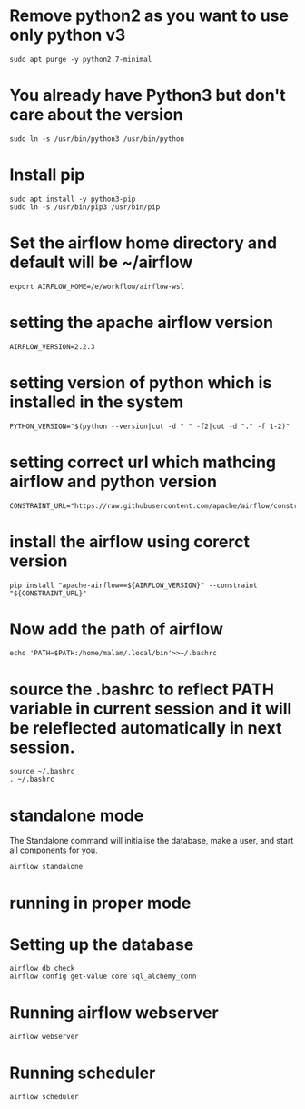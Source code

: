 # Remove python2 as you want to use only python v3
    sudo apt purge -y python2.7-minimal

# You already have Python3 but don't care about the version 
    sudo ln -s /usr/bin/python3 /usr/bin/python

# Install pip
    sudo apt install -y python3-pip
    sudo ln -s /usr/bin/pip3 /usr/bin/pip

# Set the airflow home directory and default will be ~/airflow
    export AIRFLOW_HOME=/e/workflow/airflow-wsl

# setting the apache airflow version
    AIRFLOW_VERSION=2.2.3

# setting version of python which is installed in the system
    PYTHON_VERSION="$(python --version|cut -d " " -f2|cut -d "." -f 1-2)"

# setting correct url which mathcing airflow and python version
    CONSTRAINT_URL="https://raw.githubusercontent.com/apache/airflow/constraints-${AIRFLOW_VERSION}/constraints-${PYTHON_VERSION}.txt"

# install the airflow using corerct version
    pip install "apache-airflow==${AIRFLOW_VERSION}" --constraint "${CONSTRAINT_URL}"

# Now add the path of airflow

    echo 'PATH=$PATH:/home/malam/.local/bin'>>~/.bashrc

# source the .bashrc to reflect PATH variable in current session and it will be releflected automatically in next session.

    source ~/.bashrc   
    . ~/.bashrc   

# standalone mode 

The Standalone command will initialise the database, make a user, and start all components for you.
    
    airflow standalone

# running in proper mode

# Setting up the database

    airflow db check
    airflow config get-value core sql_alchemy_conn

# Running airflow webserver
    airflow webserver

# Running scheduler
    airflow scheduler

